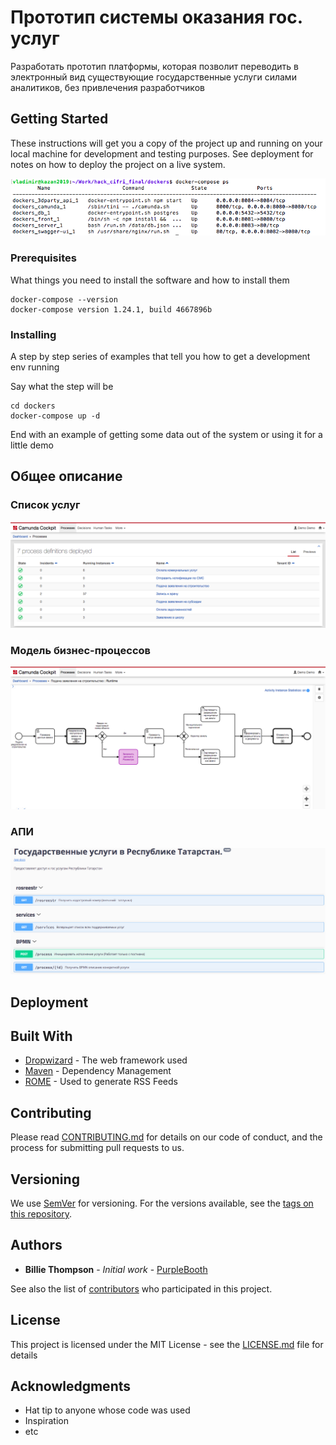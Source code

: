 # Прототип системы оказания гос. услуг

Разработать прототип платформы, которая позволит переводить в электронный вид существующие государственные услуги силами аналитиков, без привлечения разработчиков

## Getting Started

These instructions will get you a copy of the project up and running on your local machine for development and testing purposes. See deployment for notes on how to deploy the project on a live system.

![](doc/infra.png?raw=true)

### Prerequisites

What things you need to install the software and how to install them

```
docker-compose --version
docker-compose version 1.24.1, build 4667896b
```

### Installing

A step by step series of examples that tell you how to get a development env running

Say what the step will be

```
cd dockers
docker-compose up -d
```

End with an example of getting some data out of the system or using it for a little demo

## Общее описание

### Список услуг
![](doc/camunda.png?raw=true)

### Модель бизнес-процессов
![](doc/camunda_flow.png?raw=true)

### АПИ
![](doc/api_proxy.png?raw=true)


## Deployment



## Built With

* [Dropwizard](http://www.dropwizard.io/1.0.2/docs/) - The web framework used
* [Maven](https://maven.apache.org/) - Dependency Management
* [ROME](https://rometools.github.io/rome/) - Used to generate RSS Feeds

## Contributing

Please read [CONTRIBUTING.md](https://gist.github.com/PurpleBooth/b24679402957c63ec426) for details on our code of conduct, and the process for submitting pull requests to us.

## Versioning

We use [SemVer](http://semver.org/) for versioning. For the versions available, see the [tags on this repository](https://github.com/your/project/tags). 

## Authors

* **Billie Thompson** - *Initial work* - [PurpleBooth](https://github.com/PurpleBooth)

See also the list of [contributors](https://github.com/your/project/contributors) who participated in this project.

## License

This project is licensed under the MIT License - see the [LICENSE.md](LICENSE.md) file for details

## Acknowledgments

* Hat tip to anyone whose code was used
* Inspiration
* etc
